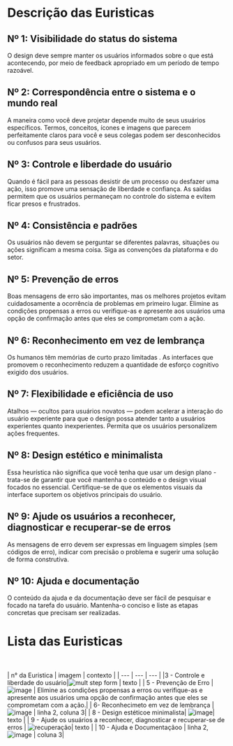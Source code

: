 # Descrição das Euristicas

## Nº 1: Visibilidade do status do sistema
<p>O design deve sempre manter os usuários informados sobre o que está acontecendo, por meio de feedback apropriado em um período de tempo razoável.</p>
  
 ## Nº 2: Correspondência entre o sistema e o mundo real
<p>A maneira como você deve projetar depende muito de seus usuários específicos. Termos, conceitos, ícones e imagens que parecem perfeitamente claros para você e seus colegas podem ser desconhecidos ou confusos para seus usuários.</P>
  
 ## Nº 3: Controle e liberdade do usuário
 <p>Quando é fácil para as pessoas desistir de um processo ou desfazer uma ação, isso promove uma sensação de liberdade e confiança. As saídas permitem que os usuários permaneçam no controle do sistema e evitem ficar presos e frustrados.</p>
 
 ## Nº 4:  Consistência e padrões
 <p>Os usuários não devem se perguntar se diferentes palavras, situações ou ações significam a mesma coisa. Siga as convenções da plataforma e do setor.</p>
 
 ## Nº 5: Prevenção de erros
 <p>Boas mensagens de erro são importantes, mas os melhores projetos evitam cuidadosamente a ocorrência de problemas em primeiro lugar. Elimine as condições propensas a erros ou verifique-as e apresente aos usuários uma opção de confirmação antes que eles se comprometam com a ação.</p>
 
 ## Nº 6: Reconhecimento em vez de lembrança
 <p>Os humanos têm memórias de curto prazo limitadas . As interfaces que promovem o reconhecimento reduzem a quantidade de esforço cognitivo exigido dos usuários.</p>
 
 ## Nº 7: Flexibilidade e eficiência de uso
 <p>Atalhos — ocultos para usuários novatos — podem acelerar a interação do usuário experiente para que o design possa atender tanto a usuários experientes quanto inexperientes. Permita que os usuários personalizem ações frequentes.</p>
 
 ## Nº 8: Design estético e minimalista
 <p>Essa heurística não significa que você tenha que usar um design plano - trata-se de garantir que você mantenha o conteúdo e o design visual focados no essencial. Certifique-se de que os elementos visuais da interface suportem os objetivos principais do usuário.</p>
 
 ## Nº 9: Ajude os usuários a reconhecer, diagnosticar e recuperar-se de erros
 <p>As mensagens de erro devem ser expressas em linguagem simples (sem códigos de erro), indicar com precisão o problema e sugerir uma solução de forma construtiva.</p>
 
 ## Nº 10: Ajuda e documentação
 <p>O conteúdo da ajuda e da documentação deve ser fácil de pesquisar e focado na tarefa do usuário. Mantenha-o conciso e liste as etapas concretas que precisam ser realizadas.</p>
 
 # Lista das Euristicas
 <br></br>
  | n° da Euristica | imagem | contexto |
  | --- | --- | --- |
  |3 -  Controle e liberdade do usuário|![mult step form](https://github.com/VictorSantos18/Bertoti/assets/100814132/f6ecae69-7ef7-4025-bace-e371daa5be15) | texto |
  | 5 - Prevenção de Erro | ![image](https://github.com/VictorSantos18/Bertoti/assets/100814132/e1ee0b5f-f878-4007-b5e8-0fede8662ea0) | Elimine as condições propensas a erros ou verifique-as e apresente aos usuários uma opção de confirmação antes que eles se comprometam com a ação.|
   | 6- Reconhecimeto em vez de lembrança | ![image](https://github.com/VictorSantos18/Bertoti/assets/100814132/24ce7a9a-0aed-49d2-ad54-2045f0cbbaea) | linha 2, coluna 3|
   |  8 - Design estéticoe minimalista| ![image](https://github.com/VictorSantos18/Bertoti/assets/100814132/086d48f4-ffa1-44d1-9fd0-a6af6c19cf71)| texto |
   | 9 - Ajude os usuários a reconhecer, diagnosticar e recuperar-se de erros | ![recuperação](https://github.com/VictorSantos18/Bertoti/assets/100814132/2846742e-7237-49d7-960b-8b72b70250a7)| texto |
 | 10  - Ajuda e Documentaçãoo | linha 2,![image](https://github.com/VictorSantos18/Bertoti/assets/100814132/646ea00d-fa87-4f98-b1d0-8c3dee7b4968) | coluna 3|
